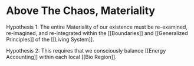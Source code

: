 # Above The Chaos, Materiality

Hypothesis 1: The entire Materiality of our existence must be re-examined, re-imagined, and re-integrated within the [[Boundaries]] and [[Generalized Principles]] of the [[Living System]]. 

Hypothesis 2: This requires that we consciously balance [[Energy Accounting]] within each local [[Bio Region]]. 